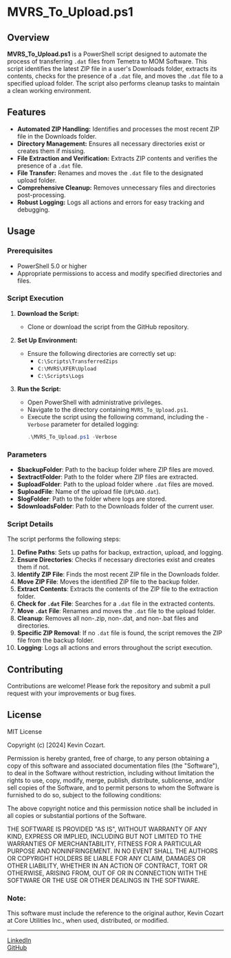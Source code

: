 # MVRS_To_Upload.ps1

## Overview

**MVRS_To_Upload.ps1** is a PowerShell script designed to automate the process of transferring `.dat` files from Temetra to MOM Software. This script identifies the latest ZIP file in a user's Downloads folder, extracts its contents, checks for the presence of a `.dat` file, and moves the `.dat` file to a specified upload folder. The script also performs cleanup tasks to maintain a clean working environment.

## Features

- **Automated ZIP Handling:** Identifies and processes the most recent ZIP file in the Downloads folder.
- **Directory Management:** Ensures all necessary directories exist or creates them if missing.
- **File Extraction and Verification:** Extracts ZIP contents and verifies the presence of a `.dat` file.
- **File Transfer:** Renames and moves the `.dat` file to the designated upload folder.
- **Comprehensive Cleanup:** Removes unnecessary files and directories post-processing.
- **Robust Logging:** Logs all actions and errors for easy tracking and debugging.

## Usage

### Prerequisites

- PowerShell 5.0 or higher
- Appropriate permissions to access and modify specified directories and files.

### Script Execution

1. **Download the Script:**
   - Clone or download the script from the GitHub repository.

2. **Set Up Environment:**
   - Ensure the following directories are correctly set up:
     - `C:\Scripts\TransferredZips`
     - `C:\MVRS\XFER\Upload`
     - `C:\Scripts\Logs`

3. **Run the Script:**
   - Open PowerShell with administrative privileges.
   - Navigate to the directory containing `MVRS_To_Upload.ps1`.
   - Execute the script using the following command, including the `-Verbose` parameter for detailed logging:
     ```powershell
     .\MVRS_To_Upload.ps1 -Verbose
     ```

### Parameters

- **$backupFolder**: Path to the backup folder where ZIP files are moved.
- **$extractFolder**: Path to the folder where ZIP files are extracted.
- **$uploadFolder**: Path to the upload folder where `.dat` files are moved.
- **$uploadFile**: Name of the upload file (`UPLOAD.dat`).
- **$logFolder**: Path to the folder where logs are stored.
- **$downloadsFolder**: Path to the Downloads folder of the current user.

### Script Details

The script performs the following steps:

1. **Define Paths**: Sets up paths for backup, extraction, upload, and logging.
2. **Ensure Directories**: Checks if necessary directories exist and creates them if not.
3. **Identify ZIP File**: Finds the most recent ZIP file in the Downloads folder.
4. **Move ZIP File**: Moves the identified ZIP file to the backup folder.
5. **Extract Contents**: Extracts the contents of the ZIP file to the extraction folder.
6. **Check for `.dat` File**: Searches for a `.dat` file in the extracted contents.
7. **Move `.dat` File**: Renames and moves the `.dat` file to the upload folder.
8. **Cleanup**: Removes all non-.zip, non-.dat, and non-.bat files and directories.
9. **Specific ZIP Removal**: If no `.dat` file is found, the script removes the ZIP file from the backup folder.
10. **Logging**: Logs all actions and errors throughout the script execution.

## Contributing

Contributions are welcome! Please fork the repository and submit a pull request with your improvements or bug fixes.

## License

MIT License

Copyright (c) [2024] Kevin Cozart.

Permission is hereby granted, free of charge, to any person obtaining a copy of this software and associated documentation files (the "Software"), to deal in the Software without restriction, including without limitation the rights to use, copy, modify, merge, publish, distribute, sublicense, and/or sell copies of the Software, and to permit persons to whom the Software is furnished to do so, subject to the following conditions:

The above copyright notice and this permission notice shall be included in all copies or substantial portions of the Software.

THE SOFTWARE IS PROVIDED "AS IS", WITHOUT WARRANTY OF ANY KIND, EXPRESS OR IMPLIED, INCLUDING BUT NOT LIMITED TO THE WARRANTIES OF MERCHANTABILITY, FITNESS FOR A PARTICULAR PURPOSE AND NONINFRINGEMENT. IN NO EVENT SHALL THE AUTHORS OR COPYRIGHT HOLDERS BE LIABLE FOR ANY CLAIM, DAMAGES OR OTHER LIABILITY, WHETHER IN AN ACTION OF CONTRACT, TORT OR OTHERWISE, ARISING FROM, OUT OF OR IN CONNECTION WITH THE SOFTWARE OR THE USE OR OTHER DEALINGS IN THE SOFTWARE.

### Note:
This software must include the reference to the original author, Kevin Cozart at Core Utilities Inc., when used, distributed, or modified.

---
[LinkedIn](https://www.linkedin.com/in/Cozartkevin)  
[GitHub](https://www.github.com/CozartKevin)
